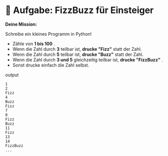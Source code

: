 # 🎯 Aufgabe: FizzBuzz für Einsteiger

**Deine Mission:**

Schreibe ein kleines Programm in Python!

* Zähle von  **1 bis 100** .
* Wenn die Zahl durch **3** teilbar ist, **drucke "Fizz"** statt der Zahl.
* Wenn die Zahl durch **5** teilbar ist, **drucke "Buzz"** statt der Zahl.
* Wenn die Zahl durch **3 und 5** gleichzeitig teilbar ist,  **drucke "FizzBuzz"** .
* Sonst drucke einfach die Zahl selbst.


output

```
1
2
Fizz
4
Buzz
Fizz
7
8
Fizz
Buzz
11
Fizz
13
14
FizzBuzz
...

```
